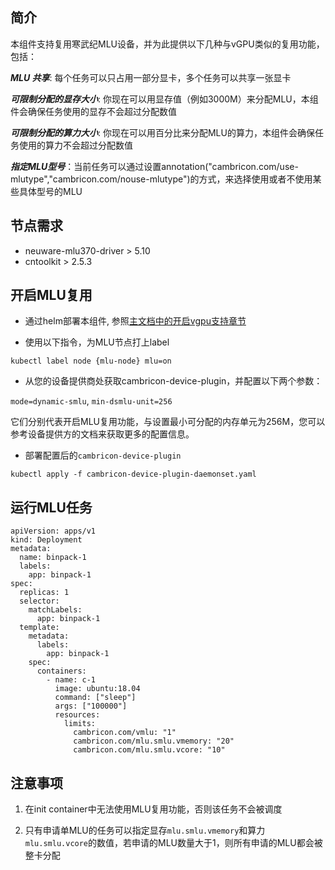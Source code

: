 ## 简介

本组件支持复用寒武纪MLU设备，并为此提供以下几种与vGPU类似的复用功能，包括：

***MLU 共享***: 每个任务可以只占用一部分显卡，多个任务可以共享一张显卡

***可限制分配的显存大小***: 你现在可以用显存值（例如3000M）来分配MLU，本组件会确保任务使用的显存不会超过分配数值

***可限制分配的算力大小***: 你现在可以用百分比来分配MLU的算力，本组件会确保任务使用的算力不会超过分配数值

***指定MLU型号***：当前任务可以通过设置annotation("cambricon.com/use-mlutype","cambricon.com/nouse-mlutype")的方式，来选择使用或者不使用某些具体型号的MLU

## 节点需求

* neuware-mlu370-driver > 5.10
* cntoolkit > 2.5.3

## 开启MLU复用

* 通过helm部署本组件, 参照[主文档中的开启vgpu支持章节](https://github.com/Project-HAMi/HAMi/blob/master/README_cn.md#kubernetes开启vgpu支持)

* 使用以下指令，为MLU节点打上label
```
kubectl label node {mlu-node} mlu=on
```

* 从您的设备提供商处获取cambricon-device-plugin，并配置以下两个参数：

`mode=dynamic-smlu`, `min-dsmlu-unit=256`

它们分别代表开启MLU复用功能，与设置最小可分配的内存单元为256M，您可以参考设备提供方的文档来获取更多的配置信息。

* 部署配置后的`cambricon-device-plugin`

```
kubectl apply -f cambricon-device-plugin-daemonset.yaml
```


## 运行MLU任务

```
apiVersion: apps/v1
kind: Deployment
metadata:
  name: binpack-1
  labels:
    app: binpack-1
spec:
  replicas: 1
  selector:
    matchLabels:
      app: binpack-1
  template:
    metadata:
      labels:
        app: binpack-1
    spec:
      containers:
        - name: c-1
          image: ubuntu:18.04
          command: ["sleep"]
          args: ["100000"]
          resources:
            limits:
              cambricon.com/vmlu: "1"
              cambricon.com/mlu.smlu.vmemory: "20"
              cambricon.com/mlu.smlu.vcore: "10"
```

## 注意事项

1. 在init container中无法使用MLU复用功能，否则该任务不会被调度

2. 只有申请单MLU的任务可以指定显存`mlu.smlu.vmemory`和算力`mlu.smlu.vcore`的数值，若申请的MLU数量大于1，则所有申请的MLU都会被整卡分配 
